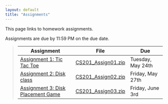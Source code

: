 ```yaml
---
layout: default
title: "Assignments"
---
```


This page links to homework assignments.

Assignments are due by 11:59 PM on the due date.

> Assignment | File | Due
> ---------- | ---- | ---
> [Assignment 1: Tic Tac Toe](assign01.html) | [CS201\_Assign01.zip](CS201_Assign01.zip) | Tuesday, May 24th
> [Assignment 2: Disk class](assign02.html) | [CS201\_Assign02.zip](CS201_Assign02.zip) | Friday, May 27th
> [Assignment 3: Disk Placement Game](assign03.html) | [CS201\_Assign03.zip](CS201_Assign03.zip) | Friday, June 3rd
